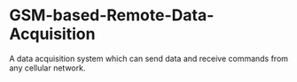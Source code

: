 # GSM-based-Remote-Data-Acquisition
A data acquisition system which can send data and receive commands from any cellular network.
